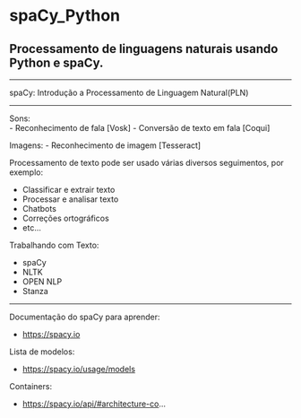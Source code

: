 # spaCy_Python


##  Processamento de linguagens naturais usando Python e spaCy.
------------------------------------------------------------------------------
spaCy: Introdução a Processamento de Linguagem Natural(PLN)

------------------------------------------------------------------------------
Sons:  
	- Reconhecimento de fala [Vosk]
	- Conversão de texto em fala [Coqui]


Imagens:
	- Reconhecimento de imagem [Tesseract]


Processamento de texto pode ser usado várias diversos seguimentos, por exemplo:

- Classificar e extrair texto
- Processar e analisar texto
- Chatbots
- Correções ortográficos
- etc...


Trabalhando com Texto:
- spaCy
- NLTK
- OPEN NLP
- Stanza

------------------------------------------------------------------------------
Documentação do spaCy para aprender:
 - https://spacy.io

 Lista de modelos: 
 - https://spacy.io/usage/models 

Containers: 
 - https://spacy.io/api/#architecture-co...
